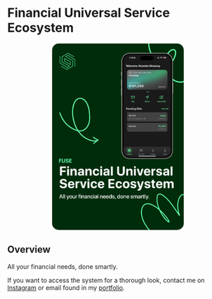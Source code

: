 # Financial Universal Service Ecosystem

<figure style="text-align: center;">
  <img src="FUSE-EXPO/assets/Fourth.jpg" alt="FUSE" width="300" style="border-radius: 15px;"/>
</figure>

## Overview

All your financial needs, done smartly.

If you want to access the system for a thorough look, contact me on [Instagram](https://www.instagram.com/mustafa_alhasan_) or email found in my [portfolio](https://mustafa-dev.com).
